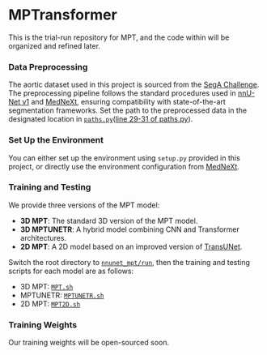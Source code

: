 # MPTransformer
This is the trial-run repository for MPT, and the code within will be organized and refined later.
### Data Preprocessing
The aortic dataset used in this project is sourced from the [SegA Challenge](https://multicenteraorta.grand-challenge.org).  
The preprocessing pipeline follows the standard procedures used in [nnU-Net v1](https://github.com/MIC-DKFZ/nnUNet/tree/nnunetv1) and [MedNeXt](https://github.com/MIC-DKFZ/MedNeXt), ensuring compatibility with state-of-the-art segmentation frameworks.
Set the path to the preprocessed data in the designated location in [`paths.py`](paths.py)([line 29-31 of paths.py](nnunet_mpt/paths.py#L29-L31)).
### Set Up the Environment
You can either set up the environment using `setup.py` provided in this project, or directly use the environment configuration from [MedNeXt](https://github.com/MIC-DKFZ/MedNeXt).
### Training and Testing
We provide three versions of the MPT model:

- **3D MPT**: The standard 3D version of the MPT model.
- **3D MPTUNETR**: A hybrid model combining CNN and Transformer architectures.
- **2D MPT**: A 2D model based on an improved version of [TransUNet](https://github.com/Beckschen/TransUNet).

Switch the root directory to [`nnunet_mpt/run`](nnunet_mpt/run), then the training and testing scripts for each model are as follows:

- 3D MPT: [`MPT.sh`](nnunet_mpt/run/MPT.sh)
- MPTUNETR: [`MPTUNETR.sh`](nnunet_mpt/run/MPTUNETR.sh)
- 2D MPT: [`MPT2D.sh`](nnunet_mpt/run/MPT2D.sh)
### Training Weights
Our training weights will be open-sourced soon.
